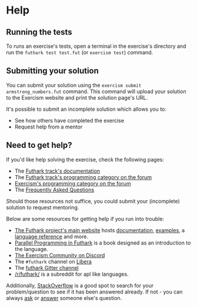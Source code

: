 # Help

## Running the tests

To runs an exercise's tests, open a terminal in the exercise's directory and run the `futhark test test.fut` (or `exercism test`) command.

## Submitting your solution

You can submit your solution using the `exercism submit armstrong_numbers.fut` command.
This command will upload your solution to the Exercism website and print the solution page's URL.

It's possible to submit an incomplete solution which allows you to:

- See how others have completed the exercise
- Request help from a mentor

## Need to get help?

If you'd like help solving the exercise, check the following pages:

- The [Futhark track's documentation](https://exercism.org/docs/tracks/futhark)
- The [Futhark track's programming category on the forum](https://forum.exercism.org/c/programming/futhark)
- [Exercism's programming category on the forum](https://forum.exercism.org/c/programming/5)
- The [Frequently Asked Questions](https://exercism.org/docs/using/faqs)

Should those resources not suffice, you could submit your (incomplete) solution to request mentoring.

Below are some resources for getting help if you run into trouble:

- [The Futhark project's main website][main] hosts [documentation][docs], [examples][examples], a [language reference][language-reference] and more.
- [Parallel Programming in Futhark][book] is a book designed as an introduction to the language.
- [The Exercism Community on Discord][exercism-discord]
- The `#futhark` channel on [Libera][libera]
- The [futhark Gitter channel][gitter]
- [/r/futhark/][reddit] is a subreddit for apl like languages.

Additionally, [StackOverflow][so] is a good spot to search for your problem/question to see if it has been answered already.
If not - you can always [ask][ask-so] or [answer][answer-so] someone else's question.

[main]: https://futhark-lang.org/
[docs]: https://futhark-lang.org/docs.html
[language-reference]: https://futhark.readthedocs.io/en/stable/language-reference.html
[examples]: https://futhark-lang.org/examples.html
[libera]: https://libera.chat/
[exercism-discord]: https://exercism.org/r/discord
[reddit]: https://www.reddit.com/r/futhark/
[gitter]: https://gitter.im/futhark-lang/Lobby
[so]: http://stackoverflow.com/questions/tagged/futhark
[ask-so]: https://stackoverflow.com/help/how-to-ask
[answer-so]: https://stackoverflow.com/help/how-to-answer
[book]: https://futhark-book.readthedocs.io/